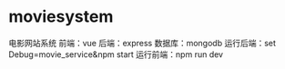 # moviesystem
电影网站系统
前端：vue
后端：express
数据库：mongodb
运行后端：set Debug=movie_service&npm start
运行前端：npm run dev